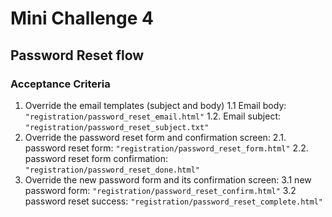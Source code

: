 # Mini Challenge 4

## Password Reset flow

### Acceptance Criteria
1. Override the email templates (subject and body)
1.1 Email body: `"registration/password_reset_email.html"`
1.2. Email subject: `"registration/password_reset_subject.txt"`
2. Override the password reset form and confirmation screen:
2.1. password reset form: `"registration/password_reset_form.html"`
2.2. password reset form confirmation: `"registration/password_reset_done.html"`
3. Override the new password form and its confirmation screen:
3.1 new password form: `"registration/password_reset_confirm.html"`
3.2 password reset success: `"registration/password_reset_complete.html"`
